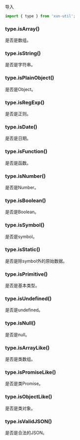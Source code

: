 导入

```javascript
import { type } from 'xun-util';
```

### type.isArray()

是否是数组。

### type.isString()

是否是字符串。

### type.isPlainObject()

是否是Object。

### type.isRegExp()

是否是正则。


### type.isDate()

是否是日期。


### type.isFunction()

是否是函数。

### type.isNumber()

是否是Number。

### type.isBoolean()

是否是Boolean。

### type.isSymbol()

是否是symbol。

### type.isStatic()

是否是除symbol外的原始数据。

### type.isPrimitive()

是否是基本类型。

### type.isUndefined()

是否是undefined。


### type.isNull()

是否是null。

### type.isArrayLike()

是否是类数组。

### type.isPromiseLike()

是否是类Promise。

### type.isObjectLike()

是否是类对象。

### type.isValidJSON()

是否是合法的JSON。